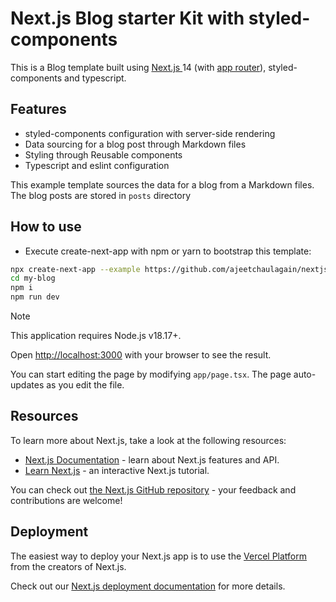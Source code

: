 # Next.js Blog starter Kit with styled-components

This is a Blog template built using [Next.js ](https://nextjs.org/) 14 (with [app router](https://nextjs.org/docs/app)), styled-components and typescript.

## Features

- styled-components configuration with server-side rendering
- Data sourcing for a blog post through Markdown files
- Styling through Reusable components
- Typescript and eslint configuration

This example template sources the data for a blog from a Markdown files. The blog posts are stored in `posts` directory

## How to use

- Execute create-next-app with npm or yarn to bootstrap this template:

```bash
npx create-next-app --example https://github.com/ajeetchaulagain/nextjs-blog-starter-styled-components my-blog
cd my-blog
npm i
npm run dev

```

> [!NOTE]
> This application requires Node.js v18.17+.

Open [http://localhost:3000](http://localhost:3000) with your browser to see the result.

You can start editing the page by modifying `app/page.tsx`. The page auto-updates as you edit the file.

## Resources

To learn more about Next.js, take a look at the following resources:

- [Next.js Documentation](https://nextjs.org/docs) - learn about Next.js features and API.
- [Learn Next.js](https://nextjs.org/learn) - an interactive Next.js tutorial.

You can check out [the Next.js GitHub repository](https://github.com/vercel/next.js/) - your feedback and contributions are welcome!

## Deployment

The easiest way to deploy your Next.js app is to use the [Vercel Platform](https://vercel.com/new?utm_medium=default-template&filter=next.js&utm_source=create-next-app&utm_campaign=create-next-app-readme) from the creators of Next.js.

Check out our [Next.js deployment documentation](https://nextjs.org/docs/deployment) for more details.
